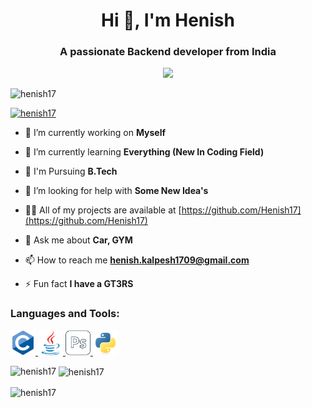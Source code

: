 <h1 align="center">Hi 👋, I'm Henish</h1>
<h3 align="center">A passionate Backend developer from India</h3>
<div class="gif" align="center"> <img src="https://cdn.discordapp.com/attachments/1269322881339363452/1269322927724302437/standard.gif?ex=66afa498&is=66ae5318&hm=ff3da080dcd76c49545d3afe9cb87c84b03c4ab725211f6244be136dc6c89ebd&"> </div>
<p align="left"> <img src="https://komarev.com/ghpvc/?username=henish17&label=Profile%20views&color=0e75b6&style=flat" alt="henish17" /> </p>

<p align="left"> <a href="https://github.com/ryo-ma/github-profile-trophy"><img src="https://github-profile-trophy.vercel.app/?username=henish17" alt="henish17" /></a> </p>

- 🔭 I’m currently working on **Myself**

- 🌱 I’m currently learning **Everything (New In Coding Field)**

- 👯 I'm Pursuing **B.Tech**

- 🤝 I’m looking for help with **Some New Idea's**

- 👨‍💻 All of my projects are available at [https://github.com/Henish17](https://github.com/Henish17)

- 💬 Ask me about **Car, GYM**

- 📫 How to reach me **henish.kalpesh1709@gmail.com**

- ⚡ Fun fact **I have a GT3RS**


<h3 align="left">Languages and Tools:</h3>
<p align="left"> <a href="https://www.cprogramming.com/" target="_blank" rel="noreferrer"> <img src="https://raw.githubusercontent.com/devicons/devicon/master/icons/c/c-original.svg" alt="c" width="40" height="40"/> </a> <a href="https://www.java.com" target="_blank" rel="noreferrer"> <img src="https://raw.githubusercontent.com/devicons/devicon/master/icons/java/java-original.svg" alt="java" width="40" height="40"/> </a> <a href="https://www.photoshop.com/en" target="_blank" rel="noreferrer"> <img src="https://raw.githubusercontent.com/devicons/devicon/master/icons/photoshop/photoshop-line.svg" alt="photoshop" width="40" height="40"/> </a> <a href="https://www.python.org" target="_blank" rel="noreferrer"> <img src="https://raw.githubusercontent.com/devicons/devicon/master/icons/python/python-original.svg" alt="python" width="40" height="40"/> </a> </p>

<p><img align="left" src="https://github-readme-stats.vercel.app/api/top-langs?username=henish17&show_icons=true&locale=en&layout=compact" alt="henish17" /></p>

<p>&nbsp;<img align="center" src="https://github-readme-stats.vercel.app/api?username=henish17&show_icons=true&locale=en" alt="henish17" /></p>

<p><img align="center" src="https://github-readme-streak-stats.herokuapp.com/?user=henish17&" alt="henish17" /></p>
